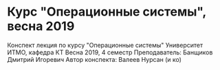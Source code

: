 # Курс "Операционные системы", весна 2019

Конспект лекция по курсу "Операционные системы"
Университет ИТМО, кафедра КТ
Весна 2019, 4 семестр
Преподаватель: Банщиков Дмитрий Игоревич
Автор конспекта: Валеев Нурсан (и ко)
